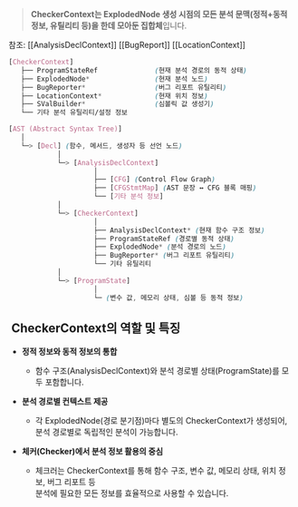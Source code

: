 
>  **CheckerContext는 ExplodedNode 생성 시점의 모든 분석 문맥(정적+동적 정보, 유틸리티 등)을 한데 모아둔 집합체**입니다.

참조:
[[AnalysisDeclContext]]
[[BugReport]]
[[LocationContext]]

```scss
[CheckerContext]
   ├── ProgramStateRef              (현재 분석 경로의 동적 상태)
   ├── ExplodedNode*                (현재 분석 노드)
   ├── BugReporter*                 (버그 리포트 유틸리티)
   ├── LocationContext*             (현재 위치 정보)
   ├── SValBuilder*                 (심볼릭 값 생성기)
   └── 기타 분석 유틸리티/설정 정보
```



```scss
[AST (Abstract Syntax Tree)]
   │
   └─> [Decl] (함수, 메서드, 생성자 등 선언 노드)
            │
            └─> [AnalysisDeclContext]
                     │
                     ├── [CFG] (Control Flow Graph)
                     ├── [CFGStmtMap] (AST 문장 ↔ CFG 블록 매핑)
                     └── [기타 분석 정보]
            │
            └─> [CheckerContext]
                     │
                     ├── AnalysisDeclContext* (현재 함수 구조 정보)
                     ├── ProgramStateRef (경로별 동적 상태)
                     ├── ExplodedNode* (분석 경로의 노드)
                     ├── BugReporter* (버그 리포트 유틸리티)
                     └── 기타 유틸리티
            │
            └─> [ProgramState]
                     │
                     └─ (변수 값, 메모리 상태, 심볼 등 동적 정보)
```

##  CheckerContext의 역할 및 특징

- **정적 정보와 동적 정보의 통합**
    
    - 함수 구조(AnalysisDeclContext)와 분석 경로별 상태(ProgramState)를 모두 포함합니다.
        
- **분석 경로별 컨텍스트 제공**
    
    - 각 ExplodedNode(경로 분기점)마다 별도의 CheckerContext가 생성되어,  
        분석 경로별로 독립적인 분석이 가능합니다.
        
- **체커(Checker)에서 분석 정보 활용의 중심**
    
    - 체크러는 CheckerContext를 통해 함수 구조, 변수 값, 메모리 상태, 위치 정보, 버그 리포트 등  
        분석에 필요한 모든 정보를 효율적으로 사용할 수 있습니다.